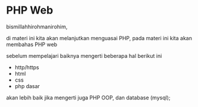# PHP Web

bismillahhirohmanirohim,

di materi ini kita akan melanjutkan menguasai PHP, pada materi ini kita akan membahas PHP web  

sebelum mempelajari baiknya mengerti beberapa hal berikut ini  
- http/https
- html
- css
- php dasar

akan lebih baik jika mengerti juga PHP OOP, dan database (mysql);